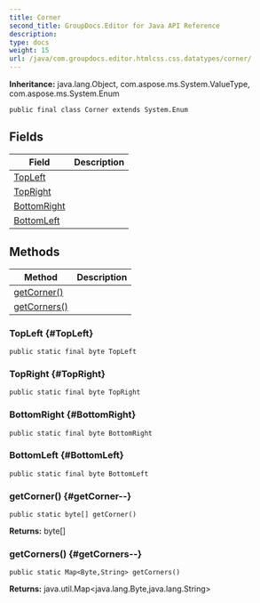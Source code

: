 ```yaml
---
title: Corner
second_title: GroupDocs.Editor for Java API Reference
description: 
type: docs
weight: 15
url: /java/com.groupdocs.editor.htmlcss.css.datatypes/corner/
---
```

**Inheritance:**
java.lang.Object, com.aspose.ms.System.ValueType, com.aspose.ms.System.Enum
```
public final class Corner extends System.Enum
```
## Fields

| Field | Description |
| --- | --- |
| [TopLeft](#TopLeft) |  |
| [TopRight](#TopRight) |  |
| [BottomRight](#BottomRight) |  |
| [BottomLeft](#BottomLeft) |  |
## Methods

| Method | Description |
| --- | --- |
| [getCorner()](#getCorner--) |  |
| [getCorners()](#getCorners--) |  |
### TopLeft {#TopLeft}
```
public static final byte TopLeft
```


### TopRight {#TopRight}
```
public static final byte TopRight
```


### BottomRight {#BottomRight}
```
public static final byte BottomRight
```


### BottomLeft {#BottomLeft}
```
public static final byte BottomLeft
```


### getCorner() {#getCorner--}
```
public static byte[] getCorner()
```




**Returns:**
byte[]
### getCorners() {#getCorners--}
```
public static Map<Byte,String> getCorners()
```




**Returns:**
java.util.Map<java.lang.Byte,java.lang.String>
